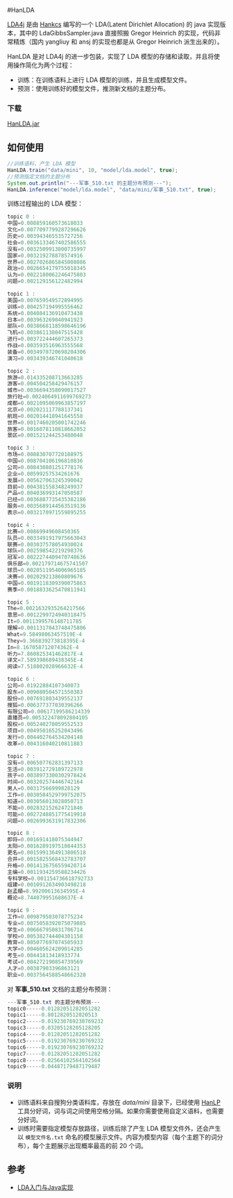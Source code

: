 #HanLDA

[LDA4j](https://github.com/hankcs/LDA4j) 是由 [Hankcs](http://www.hankcs.com/) 编写的一个 LDA(Latent Dirichlet Allocation) 的 java 实现版本，其中的 LdaGibbsSampler.java 直接照搬 Gregor Heinrich 的实现，代码非常精炼（国内 yangliuy 和 ansj 的实现也都是从 Gregor Heinrich 派生出来的）。

HanLDA 是对 LDA4j 的进一步包装，实现了 LDA 模型的存储和读取，并且将使用操作简化为两个过程：

- 训练：在训练语料上进行 LDA 模型的训练，并且生成模型文件。
- 预测：使用训练好的模型文件，推测新文档的主题分布。

### 下载

[HanLDA.jar](https://github.com/jsksxs360/HanLDA/releases/)

## 如何使用

```java
//训练语料，产生 LDA 模型
HanLDA.train("data/mini", 10, "model/lda.model", true);
//预测指定文档的主题分布
System.out.println("---军事_510.txt 的主题分布预测---");
HanLDA.inference("model/lda.model", "data/mini/军事_510.txt", true);
```

训练过程输出的 LDA 模型：

```java
topic 0 :
中国=0.008859160573618033
文化=0.0077097799287296626
历史=0.003943465535727256
社会=0.0036133467402586555
没有=0.0032509913800735997
国家=0.003219278878574916
世界=0.0027026865845008086
政治=0.0026654179755018345
认为=0.0022180062246475803
问题=0.002129156122482994

topic 1 :
美国=0.007659549572894995
训练=0.004257194995556462
系统=0.004084136910473438
日本=0.003963269040941923
部队=0.0038668118598646196
飞机=0.003861138047515428
进行=0.003722444607265373
作战=0.003593516963555568
装备=0.0034978720698204306
演习=0.003439346741040618

topic 2 :
旅游=0.014335208713663285
游客=0.004504258429476157
城市=0.0036694358090017527
旅行社=0.0024064911699769273
成都=0.0021095069963857197
北京=0.002021117788137341
航班=0.002014418941645558
世界=0.0017460205001742246
旅客=0.0016078110818662052
景区=0.001521244253480048

topic 3 :
市场=0.008830707720188975
中国=0.008704106196810836
公司=0.008430801251778176
企业=0.00599257534261676
发展=0.005627063245390042
目前=0.004381558348249937
产品=0.004036993147050587
已经=0.0036887735435382186
服务=0.0035689144563519136
表示=0.0032170971559895255

topic 4 :
比赛=0.00869949608450365
队员=0.0033491917975663043
联赛=0.003037578054930024
球队=0.002598542219298376
冠军=0.0022274409470748636
俱乐部=0.002179714675741507
球员=0.0020511954006965185
决赛=0.002029213860809676
中国=0.0019118309390075863
赛季=0.0018833625470811941

topic 5 :
The=0.0021632935264217566
意思=0.0012299724940318475
It=0.0011399576148711785
理解=0.0011317043748475806
What=9.58498063457519E-4
They=9.366839273818395E-4
In=8.167058712074362E-4
听力=7.860825341462817E-4
译文=7.589398689438345E-4
阅读=7.518802028966632E-4

topic 6 :
公司=0.01922884107340073
股东=0.009080504571550383
股份=0.007691803439552137
搜狐=0.006377377030396266
有限公司=0.00617199586214339
直播员=0.005322478092804105
股权=0.005240278059552533
项目=0.004950165252043496
发行=0.004402764534204148
改革=0.004316040210811883

topic 7 :
没有=0.006507762831397133
生活=0.003912729109722978
孩子=0.0038973300302978424
时间=0.003202574446742164
男人=0.00317566999828129
工作=0.0030584529799752075
知道=0.003056013028050713
不能=0.002832152624721846
可能=0.0027248851775419918
问题=0.0026993631917832306

topic 8 :
即将=0.001691418075344947
太阳=0.0016289197510844353
更名=0.0015991364913806518
合并=0.0015825568432783707
升格=0.0014136756559420714
主编=0.0011934259588234426
专科学校=0.001154736618792733
组建=0.0010912634903498218
赵孟頫=8.99200613634595E-4
概论=8.744079951688637E-4

topic 9 :
工作=0.009879503078775234
专业=0.0075058392075079885
学生=0.006667950831706714
学校=0.005382744404301158
教育=0.005077697074505933
大学=0.004605624209014285
考生=0.00441813418933774
考试=0.004272190854739569
人才=0.00387903396863121
职业=0.0037564588548662328
```

对 **军事_510.txt** 文档的主题分布预测：

```java
---军事_510.txt 的主题分布预测---
topic0-----0.01282051282051282
topic1-----0.8012820512820513
topic2-----0.019230769230769232
topic3-----0.03205128205128205
topic4-----0.01282051282051282
topic5-----0.019230769230769232
topic6-----0.019230769230769232
topic7-----0.01282051282051282
topic8-----0.02564102564102564
topic9-----0.04487179487179487
```

### 说明

- 训练语料来自搜狗分类语料库，存放在 *data/mini* 目录下，已经使用 [HanLP](https://github.com/hankcs/HanLP) 工具分好词，词与词之间使用空格分隔。如果你需要使用自定义语料，也需要分好词。
- 训练时需要指定模型存放路径，训练后除了产生 LDA 模型文件外，还会产生以 `模型文件名.txt` 命名的模型展示文件。内容为模型内容（每个主题下的词分布），每个主题展示出现概率最高的前 20 个词。

## 参考

- [LDA入门与Java实现](http://www.hankcs.com/nlp/lda-java-introduction-and-implementation.html)